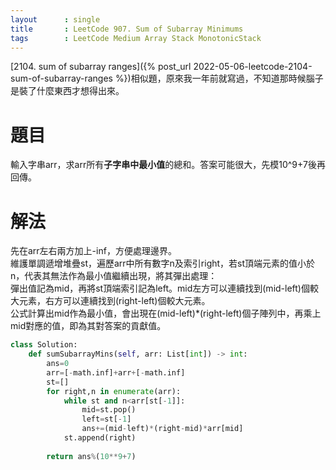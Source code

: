 ```yaml
--- 
layout      : single
title       : LeetCode 907. Sum of Subarray Minimums
tags        : LeetCode Medium Array Stack MonotonicStack
---
```

[2104. sum of subarray ranges]({% post_url 2022-05-06-leetcode-2104-sum-of-subarray-ranges %})相似題，原來我一年前就寫過，不知道那時候腦子是裝了什麼東西才想得出來。

# 題目
輸入字串arr，求arr所有**子字串中最小值**的總和。答案可能很大，先模10^9+7後再回傳。

# 解法
先在arr左右兩方加上-inf，方便處理邊界。  
維護單調遞增堆疊st，遍歷arr中所有數字n及索引right，若st頂端元素的值小於n，代表其無法作為最小值繼續出現，將其彈出處理：  
彈出值記為mid，再將st頂端索引記為left。mid左方可以連續找到(mid-left)個較大元素，右方可以連續找到(right-left)個較大元素。  
公式計算出mid作為最小值，會出現在(mid-left)*(right-left)個子陣列中，再乘上mid對應的值，即為其對答案的貢獻值。

```python
class Solution:
    def sumSubarrayMins(self, arr: List[int]) -> int:
        ans=0
        arr=[-math.inf]+arr+[-math.inf]
        st=[]
        for right,n in enumerate(arr):
            while st and n<arr[st[-1]]:
                mid=st.pop()
                left=st[-1]
                ans+=(mid-left)*(right-mid)*arr[mid]
            st.append(right)
                
        return ans%(10**9+7)
```
